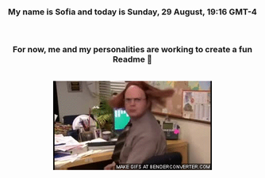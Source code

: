 


<div align="center">
<h3 >My name is Sofia and today is Sunday, 29 August, 19:16 GMT-4</h3><br>
<h3 >For now, me and my personalities are working to create a fun Readme 👋
</h3><br>
<img src='img/dwight.gif' alt='working...'/>
</div>
